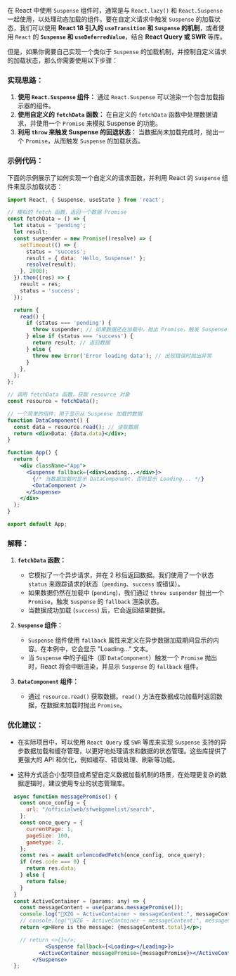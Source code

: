 在 React 中使用 `Suspense` 组件时，通常是与 `React.lazy()` 和 `React.Suspense` 一起使用，以处理动态加载的组件。要在自定义请求中触发 `Suspense` 的加载状态，我们可以使用 **React 18 引入的 `useTransition` 和 `Suspense` 的机制**，或者使用 `React` 的 **`Suspense` 和 `useDeferredValue`**，结合 **React Query 或 SWR** 等库。

但是，如果你需要自己实现一个类似于 `Suspense` 的加载机制，并控制自定义请求的加载状态，那么你需要使用以下步骤：

### 实现思路：

1. **使用 `React.Suspense` 组件：** 通过 `React.Suspense` 可以渲染一个包含加载指示器的组件。
2. **使用自定义的 `fetchData` 函数：** 在自定义的 `fetchData` 函数中处理数据请求，并使用一个 `Promise` 来模拟 Suspense 的功能。
3. **利用 `throw` 来触发 Suspense 的回退状态：** 当数据尚未加载完成时，抛出一个 `Promise`，从而触发 `Suspense` 的加载状态。

### 示例代码：

下面的示例展示了如何实现一个自定义的请求函数，并利用 React 的 `Suspense` 组件来显示加载状态：

```jsx
import React, { Suspense, useState } from 'react';

// 模拟的 fetch 函数，返回一个数据 Promise
const fetchData = () => {
  let status = 'pending';
  let result;
  const suspender = new Promise((resolve) => {
    setTimeout(() => {
      status = 'success';
      result = { data: 'Hello, Suspense!' };
      resolve(result);
    }, 2000);
  }).then((res) => {
    result = res;
    status = 'success';
  });

  return {
    read() {
      if (status === 'pending') {
        throw suspender; // 如果数据还在加载中，抛出 Promise，触发 Suspense 的 fallback
      } else if (status === 'success') {
        return result; // 返回数据
      } else {
        throw new Error('Error loading data'); // 出现错误时抛出异常
      }
    },
  };
};

// 调用 fetchData 函数，获取 resource 对象
const resource = fetchData();

// 一个简单的组件，用于显示从 Suspense 加载的数据
function DataComponent() {
  const data = resource.read(); // 读取数据
  return <div>Data: {data.data}</div>;
}

function App() {
  return (
    <div className="App">
      <Suspense fallback={<div>Loading...</div>}>
        {/* 当数据加载时显示 DataComponent，否则显示 Loading... */}
        <DataComponent />
      </Suspense>
    </div>
  );
}

export default App;
```

### 解释：

1. **`fetchData` 函数：**
   - 它模拟了一个异步请求，并在 2 秒后返回数据。我们使用了一个状态 `status` 来跟踪请求的状态（`pending`、`success` 或错误）。
   - 如果数据仍然在加载中 (`pending`)，我们通过 `throw suspender` 抛出一个 `Promise`，触发 `Suspense` 的 `fallback` 渲染状态。
   - 当数据成功加载 (`success`) 后，它会返回结果数据。

2. **`Suspense` 组件：**
   - `Suspense` 组件使用 `fallback` 属性来定义在异步数据加载期间显示的内容。在本例中，它会显示 "Loading..." 文本。
   - 当 `Suspense` 中的子组件（即 `DataComponent`）触发一个 `Promise` 抛出时，React 将会中断渲染，并显示 `Suspense` 的 `fallback` 组件。

3. **`DataComponent` 组件：**
   - 通过 `resource.read()` 获取数据。`read()` 方法在数据成功加载时返回数据，在数据未加载时抛出 `Promise`。

### 优化建议：

- 在实际项目中，可以使用 `React Query` 或 `SWR` 等库来实现 `Suspense` 支持的异步数据加载和缓存管理，以更好地处理请求和数据的状态管理。这些库提供了更强大的 API 和优化，例如缓存、错误处理、刷新等功能。

- 这种方式适合小型项目或希望自定义数据加载机制的场景，在处理更复杂的数据逻辑时，建议使用专业的状态管理库。
```jsx
  async function messagePromise() {
    const once_config = {
      url: "/officialweb/sfwebgamelist/search",
    };
    const once_query = {
      currentPage: 1,
      pageSize: 100,
      gametype: 2,
    };
    const res = await urlencodedFetch(once_config, once_query);
    if (res.code === 0) {
      return res.data;
    } else {
      return false;
    }
  }
  const ActiveContainer = (params: any) => {
    const messageContent = use(params.messagePromise());
    console.log("🚀XZG ~ ActiveContainer ~ messageContent:", messageContent);
    // console.log("🚀XZG ~ ActiveContainer ~ messageContent:", messageContent);
    return <p>Here is the message: {messageContent.total}</p>;

    // return <>{}</>;
            <Suspense fallback={<Loading></Loading>}>
          <ActiveContainer messagePromise={messagePromise}></ActiveContainer>
        </Suspense>
  };


```